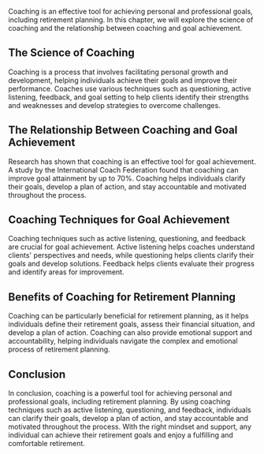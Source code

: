 
Coaching is an effective tool for achieving personal and professional goals, including retirement planning. In this chapter, we will explore the science of coaching and the relationship between coaching and goal achievement.

The Science of Coaching
-----------------------

Coaching is a process that involves facilitating personal growth and development, helping individuals achieve their goals and improve their performance. Coaches use various techniques such as questioning, active listening, feedback, and goal setting to help clients identify their strengths and weaknesses and develop strategies to overcome challenges.

The Relationship Between Coaching and Goal Achievement
------------------------------------------------------

Research has shown that coaching is an effective tool for goal achievement. A study by the International Coach Federation found that coaching can improve goal attainment by up to 70%. Coaching helps individuals clarify their goals, develop a plan of action, and stay accountable and motivated throughout the process.

Coaching Techniques for Goal Achievement
----------------------------------------

Coaching techniques such as active listening, questioning, and feedback are crucial for goal achievement. Active listening helps coaches understand clients' perspectives and needs, while questioning helps clients clarify their goals and develop solutions. Feedback helps clients evaluate their progress and identify areas for improvement.

Benefits of Coaching for Retirement Planning
--------------------------------------------

Coaching can be particularly beneficial for retirement planning, as it helps individuals define their retirement goals, assess their financial situation, and develop a plan of action. Coaching can also provide emotional support and accountability, helping individuals navigate the complex and emotional process of retirement planning.

Conclusion
----------

In conclusion, coaching is a powerful tool for achieving personal and professional goals, including retirement planning. By using coaching techniques such as active listening, questioning, and feedback, individuals can clarify their goals, develop a plan of action, and stay accountable and motivated throughout the process. With the right mindset and support, any individual can achieve their retirement goals and enjoy a fulfilling and comfortable retirement.
